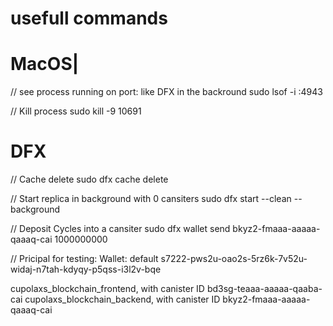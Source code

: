 # usefull commands


# MacOS|
// see process running on port: like DFX in the backround
sudo lsof -i :4943  

// Kill process
sudo kill -9 10691  

# DFX
// Cache delete
sudo dfx cache delete 

// Start replica in background with 0 cansiters
sudo dfx start --clean --background

// Deposit Cycles into a cansiter
sudo dfx wallet send  bkyz2-fmaaa-aaaaa-qaaaq-cai 1000000000




// Pricipal for testing:
Wallet: default
s7222-pws2u-oao2s-5rz6k-7v52u-widaj-n7tah-kdyqy-p5qss-i3l2v-bqe


cupolaxs_blockchain_frontend, with canister ID bd3sg-teaaa-aaaaa-qaaba-cai
cupolaxs_blockchain_backend, with canister ID bkyz2-fmaaa-aaaaa-qaaaq-cai
